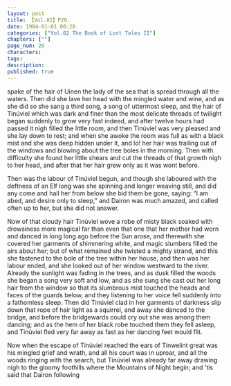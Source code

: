 ```yaml
---
layout: post
title: 【Vol.02】P20.
date: 1984-01-01 00:20
categories: ["Vol.02 The Book of Lost Tales II"]
chapters: [""]
page_num: 20
characters: 
tags: 
description: 
published: true
---
```


<p style="text-indent: 0;">
spake of the hair of Uinen the lady of the sea that is spread through all the waters. Then did she lave her head with the mingled water and wine, and as she did so she sang a third song, a song of uttermost sleep, and the hair of Tinúviel which was dark and finer than the most delicate threads of twilight began suddenly to grow very fast indeed, and after twelve hours had passed it nigh filled the little room, and then Tinúviel was very pleased and she lay down to rest; and when she awoke the room was full as with a black mist and she was deep hidden under it, and lo! her hair was trailing out of the windows and blowing about the tree boles in the morning. Then with difficulty she found her little shears and cut the threads of that growth nigh to her head, and after that her hair grew only as it was wont before.
</p>

Then was the labour of Tinúviel begun, and though she laboured with the deftness of an Elf long was she spinning and longer weaving still, and did any come and hail her from below she bid them be gone, saying: “I am abed, and desire only to sleep,” and Dairon was much amazed, and called often up to her, but she did not answer.

Now of that cloudy hair Tinúviel wove a robe of misty black soaked with drowsiness more magical far than even that one that her mother had worn and danced in long long ago before the Sun arose, and therewith she covered her garments of shimmering white, and magic slumbers filled the airs about her; but of what remained she twisted a mighty strand, and this she fastened to the bole of the tree within her house, and then was her labour ended, and she looked out of her window westward to the river. Already the sunlight was fading in the trees, and as dusk filled the woods she began a song very soft and low, and as she sung she cast out her long hair from the window so that its slumbrous mist touched the heads and faces of the guards below, and they listening to her voice fell suddenly into a fathomless sleep. Then did Tinúviel clad in her garments of darkness slip down that rope of hair light as a squirrel, and away she danced to the bridge, and before the bridgewards could cry out she was among them dancing; and as the hem of her black robe touched them they fell asleep, and Tinúviel fled very far away as fast as her dancing feet would flit.

Now when the escape of Tinúviel reached the ears of Tinwelint great was his mingled grief and wrath, and all his court was in uproar, and all the woods ringing with the search, but Tinúviel was already far away drawing nigh to the gloomy foothills where the Mountains of Night begin; and 'tis said that Dairon following

